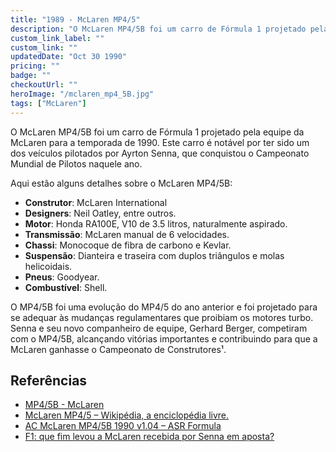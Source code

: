 ```yaml
---
title: "1989 - McLaren MP4/5"
description: "O McLaren MP4/5B foi um carro de Fórmula 1 projetado pela equipe da McLaren para a temporada de 1990¹. Este carro é notável por ter sido um dos veículos pilotados por Ayrton Senna, que conquistou o Campeonato Mundial de Pilotos naquele ano."
custom_link_label: ""
custom_link: ""
updatedDate: "Oct 30 1990"
pricing: ""
badge: ""
checkoutUrl: ""
heroImage: "/mclaren_mp4_5B.jpg"
tags: ["McLaren"]
---
```


O McLaren MP4/5B foi um carro de Fórmula 1 projetado pela equipe da McLaren para a temporada de 1990. Este carro é notável por ter sido um dos veículos pilotados por Ayrton Senna, que conquistou o Campeonato Mundial de Pilotos naquele ano.

Aqui estão alguns detalhes sobre o McLaren MP4/5B:
- **Construtor**: McLaren International
- **Designers**: Neil Oatley, entre outros.
- **Motor**: Honda RA100E, V10 de 3.5 litros, naturalmente aspirado.
- **Transmissão**: McLaren manual de 6 velocidades.
- **Chassi**: Monocoque de fibra de carbono e Kevlar.
- **Suspensão**: Dianteira e traseira com duplos triângulos e molas helicoidais.
- **Pneus**: Goodyear.
- **Combustível**: Shell.

O MP4/5B foi uma evolução do MP4/5 do ano anterior e foi projetado para se adequar às mudanças regulamentares que proibiam os motores turbo. Senna e seu novo companheiro de equipe, Gerhard Berger, competiram com o MP4/5B, alcançando vitórias importantes e contribuindo para que a McLaren ganhasse o Campeonato de Construtores¹.


## Referências

  - [MP4/5B - McLaren](https://www.mclaren.com/racing/heritage/formula-1/cars/1990-formula-1-mclaren-mp45b/)
  - [McLaren MP4/5 – Wikipédia, a enciclopédia livre.](https://pt.wikipedia.org/wiki/McLaren_MP4/5)
  - [AC McLaren MP4/5B 1990 v1.04 – ASR Formula](https://www.asrformula.com/mods/assetto-corsa/asr-owc-legend/ayrton-senna/mclaren-mp45b-1990/)
  - [F1: que fim levou a McLaren recebida por Senna em aposta?](https://sportbuzz.uol.com.br/noticias/formula-1/f1-que-fim-levou-mclaren-ganhada-por-senna-em-aposta.phtml)



